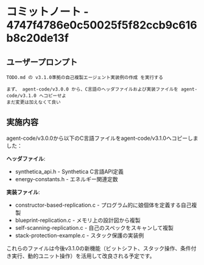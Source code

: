 # コミットノート - 4747f4786e0c50025f5f82ccb9c616b8c20de13f

## ユーザープロンプト

```
TODO.md の v3.1.0準拠の自己複製エージェント実装例の作成 を実行する

まず、 agent-code/v3.0.0 から、C言語のヘッダファイルおよび実装ファイルを agent-code/v3.1.0 へコピーせよ
まだ変更は加えなくて良い
```

## 実施内容

agent-code/v3.0.0から以下のC言語ファイルをagent-code/v3.1.0へコピーしました：

**ヘッダファイル**:
- synthetica_api.h - Synthetica C言語API定義
- energy-constants.h - エネルギー関連定数

**実装ファイル**:
- constructor-based-replication.c - プログラム的に娘個体を定義する自己複製
- blueprint-replication.c - メモリ上の設計図から複製
- self-scanning-replication.c - 自己のスペックをスキャンして複製
- stack-protection-example.c - スタック保護の実装例

これらのファイルは今後v3.1.0の新機能（ビットシフト、スタック操作、条件付き実行、動的ユニット操作）を活用して改良される予定です。